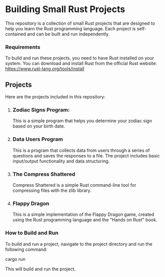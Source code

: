 # Building Small Rust Projects
This repository is a collection of small Rust projects that are designed to help you learn the Rust programming language. Each project is self-contained and can be built and run independently.

### Requirements
To build and run these projects, you need to have Rust installed on your system. You can download and install Rust from the official Rust website: https://www.rust-lang.org/tools/install

## Projects
Here are the projects included in this repository:

1. ### Zodiac Signs Program:
    This is a simple program that helps you determine your zodiac sign based on your birth date.

2. ### Data Users Program
    This is a program that collects data from users through a series of questions and saves the responses to a file. The project includes basic input/output functionality and data structuring.

3. ### The Compress Shattered
    Compress Shattered is a simple Rust command-line tool for compressing files with the zlib library.

4. ### Flappy Dragon
    This is a simple implementation of the Flappy Dragon game, created using the Rust programming language and the "Hands on Rust" book.

### How to Build and Run
To build and run a project, navigate to the project directory and run the following command:

cargo run

This will build and run the project.

